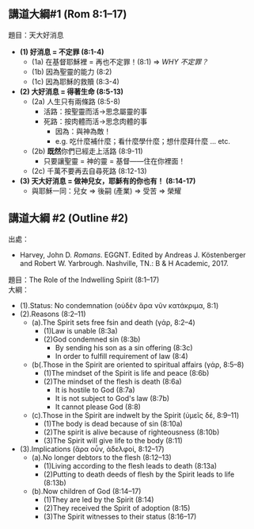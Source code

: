 ## 講道大綱#1 (Rom 8:1–17)
題目：天大好消息
- <strong>(1) 好消息 = 不定罪 (8:1-4)</strong>
	- (1a) 在基督耶穌裡 = 再也不定罪！(8:1) ⇒ <em>WHY 不定罪？</em>
	- (1b) 因為聖靈的能力 (8:2)
	- (1c) 因為耶穌的救贖 (8:3-4)
- <strong>(2) 大好消息 = 得著生命 (8:5-13)</strong>
	- (2a) 人生只有兩條路 (8:5-8)
		- 活路：按聖靈而活→思念屬靈的事
		- 死路：按肉體而活→思念肉體的事
			- 因為：與神為敵！
			- e.g. 吃什麼補什麼；看什麼學什麼；想什麼拜什麼 ... etc.
	- (2b) **既然**你們已經走上活路 (8:9-11)
		- 只要讓聖靈 = 神的靈 = 基督——住在你裡面！
	- (2c) 千萬不要再去自尋死路 (8:12-13)
- <strong>(3) 天大好消息 = 做神兒女，耶穌有的你也有！ (8:14-17)</strong>
	- 與耶穌一同：兒女 ⇒ 後嗣 (產業) ⇒ 受苦 ⇒ 榮耀

## 講道大綱 #2 (Outline #2)

出處：
- Harvey, John D. _Romans_. EGGNT. Edited by Andreas J. Köstenberger and Robert W. Yarbrough. Nashville, TN.: B & H Academic, 2017.

題目：The Role of the Indwelling Spirit (8:1–17)  
大綱：  
- (1).Status: No condemnation (οὐδὲν ἄρα νῦν κατάκριμα, 8:1)
- (2).Reasons (8:2–11)
	- (a).The Spirit sets free fsin and death (γάρ, 8:2–4)
		- (1)Law is unable (8:3a)
		- (2)God condemned sin (8:3b)
			- By sending his son as a sin offering (8:3c)
			- In order to fulfill requirement of law (8:4)
	- (b(.Those in the Spirit are oriented to spiritual affairs (γάρ, 8:5–8)
		- (1)The mindset of the Spirit is life and peace (8:6b)
		- (2)The mindset of the flesh is death (8:6a)
			- It is hostile to God (8:7a)
			- It is not subject to God's law (8:7b)
			- It cannot please God (8:8)
	- (c).Those in the Spirit are indwelt by the Spirit (ὑμεῖς δέ, 8:9–11)
		- (1)The body is dead because of sin (8:10a)
		- (2)The spirit is alive because of righteousness (8:10b)
		- (3)The Spirit will give life to the body (8:11)
- (3).Implications (ἄρα οὖν, ἀδελφοί, 8:12–17)
	- (a).No longer debtors to the flesh (8:12–13)
		- (1)Living according to the flesh leads to death (8:13a)
		- (2)Putting to death deeds of flesh by the Spirit leads to life (8:13b)
	- (b).Now children of God (8:14–17)
		- (1)They are led by the Spirit (8:14)
		- (2)They received the Spirit of adoption (8:15)
		- (3)The Spirit witnesses to their status (8:16–17)
